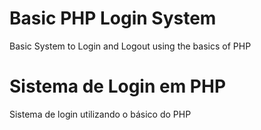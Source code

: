 # Basic PHP Login System
Basic System to Login and Logout using the basics of PHP

# Sistema de Login em PHP 
Sistema de login utilizando o básico do PHP

